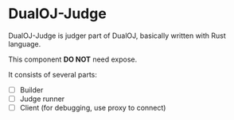 # DualOJ-Judge

DualOJ-Judge is judger part of DualOJ, basically written with Rust language.

This component **DO NOT** need expose.

It consists of several parts:

- [ ] Builder
- [ ] Judge runner
- [ ] Client (for debugging, use proxy to connect)
